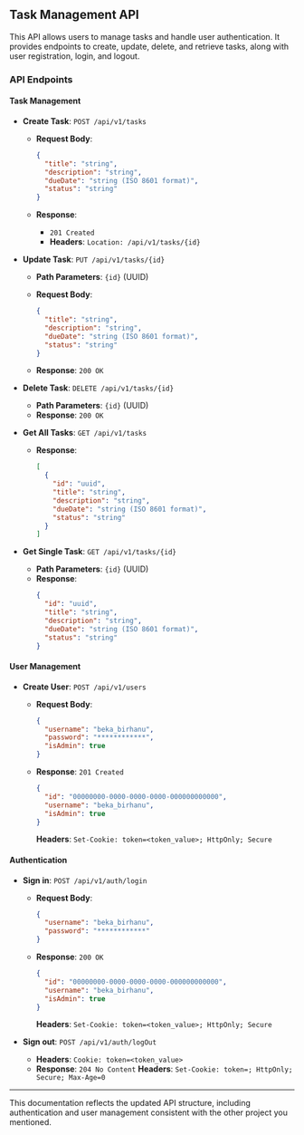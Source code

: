 ## Task Management API

This API allows users to manage tasks and handle user authentication. It provides endpoints to create, update, delete, and retrieve tasks, along with user registration, login, and logout.

### API Endpoints

#### **Task Management**

- **Create Task**: `POST /api/v1/tasks`

  - **Request Body**:

    ```json
    {
      "title": "string",
      "description": "string",
      "dueDate": "string (ISO 8601 format)",
      "status": "string"
    }
    ```

  - **Response**:
    - `201 Created`
    - **Headers**: `Location: /api/v1/tasks/{id}`

- **Update Task**: `PUT /api/v1/tasks/{id}`

  - **Path Parameters**: `{id}` (UUID)
  - **Request Body**:

    ```json
    {
      "title": "string",
      "description": "string",
      "dueDate": "string (ISO 8601 format)",
      "status": "string"
    }
    ```

  - **Response**: `200 OK`

- **Delete Task**: `DELETE /api/v1/tasks/{id}`

  - **Path Parameters**: `{id}` (UUID)
  - **Response**: `200 OK`

- **Get All Tasks**: `GET /api/v1/tasks`

  - **Response**:
    ```json
    [
      {
        "id": "uuid",
        "title": "string",
        "description": "string",
        "dueDate": "string (ISO 8601 format)",
        "status": "string"
      }
    ]
    ```

- **Get Single Task**: `GET /api/v1/tasks/{id}`
  - **Path Parameters**: `{id}` (UUID)
  - **Response**:
    ```json
    {
      "id": "uuid",
      "title": "string",
      "description": "string",
      "dueDate": "string (ISO 8601 format)",
      "status": "string"
    }
    ```

#### **User Management**

- **Create User**: `POST /api/v1/users`

  - **Request Body**:
    ```json
    {
      "username": "beka_birhanu",
      "password": "************",
      "isAdmin": true
    }
    ```
  - **Response**: `201 Created`

    ```json
    {
      "id": "00000000-0000-0000-0000-000000000000",
      "username": "beka_birhanu",
      "isAdmin": true
    }
    ```

    **Headers**: `Set-Cookie: token=<token_value>; HttpOnly; Secure`

#### **Authentication**

- **Sign in**: `POST /api/v1/auth/login`

  - **Request Body**:
    ```json
    {
      "username": "beka_birhanu",
      "password": "************"
    }
    ```
  - **Response**: `200 OK`

    ```json
    {
      "id": "00000000-0000-0000-0000-000000000000",
      "username": "beka_birhanu",
      "isAdmin": true
    }
    ```

    **Headers**: `Set-Cookie: token=<token_value>; HttpOnly; Secure`

- **Sign out**: `POST /api/v1/auth/logOut`
  - **Headers**: `Cookie: token=<token_value>`
  - **Response**: `204 No Content`
    **Headers**: `Set-Cookie: token=; HttpOnly; Secure; Max-Age=0`

---

This documentation reflects the updated API structure, including authentication and user management consistent with the other project you mentioned.
